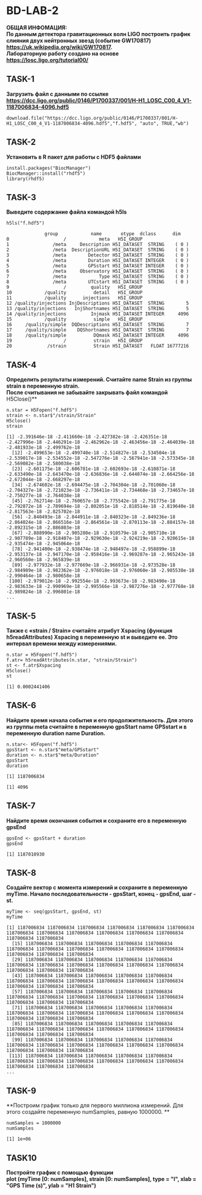 # **BD-LAB-2**

**ОБЩАЯ ИНФОМАЦИЯ:**                                                                                                                       
**По данным детектора гравитационных волн LIGO построить график слияния двух нейтронных звезд                                           (cобытие GW170817)
https://uk.wikipedia.org/wiki/GW170817.                                                                                                   
Лабораторную работу создано на основе
https://losc.ligo.org/tutorial00/**

## **TASK-1** 
**Загрузить файл с данными по ссылке
https://dcc.ligo.org/public/0146/P1700337/001/H-H1_LOSC_C00_4_V1-1187006834-4096.hdf5**

```
download.file("https://dcc.ligo.org/public/0146/P1700337/001/H-H1_LOSC_C00_4_V1-1187006834-4096.hdf5","f.hdf5", "auto", TRUE,"wb")
```

## **TASK-2** 
**Установить в R пакет для работы с HDF5 файлами**

```
install.packages("BiocManager")
BiocManager::install("rhdf5")
library(rhdf5)
```
## **TASK-3** 
**Выведите содержание файла командой h5ls**

```
h5ls("f.hdf5")
```
```
              group            name       otype  dclass      dim
0                    /            meta   H5I_GROUP                 
1                /meta     Description H5I_DATASET  STRING    ( 0 )
2                /meta  DescriptionURL H5I_DATASET  STRING    ( 0 )
3                /meta        Detector H5I_DATASET  STRING    ( 0 )
4                /meta        Duration H5I_DATASET INTEGER    ( 0 )
5                /meta        GPSstart H5I_DATASET INTEGER    ( 0 )
6                /meta     Observatory H5I_DATASET  STRING    ( 0 )
7                /meta            Type H5I_DATASET  STRING    ( 0 )
8                /meta        UTCstart H5I_DATASET  STRING    ( 0 )
9                    /         quality   H5I_GROUP                 
10            /quality          detail   H5I_GROUP                 
11            /quality      injections   H5I_GROUP                 
12 /quality/injections InjDescriptions H5I_DATASET  STRING        5
13 /quality/injections   InjShortnames H5I_DATASET  STRING        5
14 /quality/injections         Injmask H5I_DATASET INTEGER     4096
15            /quality          simple   H5I_GROUP                 
16     /quality/simple  DQDescriptions H5I_DATASET  STRING        7
17     /quality/simple    DQShortnames H5I_DATASET  STRING        7
18     /quality/simple          DQmask H5I_DATASET INTEGER     4096
19                   /          strain   H5I_GROUP                 
20             /strain          Strain H5I_DATASET   FLOAT 16777216
```


## **TASK-4** 
**Определить результаты измерений.
Считайте name Strain из группы strain в переменную strain.                                                                               
После считывания не забывайте закрывать файл командой**
H5Close()**

```
n.star = H5Fopen("f.hdf5")
strain <- n.star$"/strain/Strain"
H5close()
strain
```
```
[1] -2.391646e-18 -2.411660e-18 -2.427382e-18 -2.426351e-18 -2.427996e-18 -2.446291e-18 -2.462962e-18 -2.463456e-18 -2.464039e-18 -2.481933e-18 -2.499762e-18
  [12] -2.499653e-18 -2.499740e-18 -2.514827e-18 -2.534504e-18 -2.539017e-18 -2.534552e-18 -2.547276e-18 -2.567941e-18 -2.573345e-18 -2.569082e-18 -2.580038e-18
  [23] -2.601175e-18 -2.606781e-18 -2.602693e-18 -2.610871e-18 -2.633490e-18 -2.643470e-18 -2.636836e-18 -2.644074e-18 -2.664256e-18 -2.672044e-18 -2.668297e-18
  [34] -2.674602e-18 -2.694475e-18 -2.704304e-18 -2.701060e-18 -2.704327e-18 -2.721023e-18 -2.736411e-18 -2.734468e-18 -2.734657e-18 -2.750277e-18 -2.764038e-18
  [45] -2.762714e-18 -2.760657e-18 -2.775542e-18 -2.791775e-18 -2.792872e-18 -2.789694e-18 -2.802051e-18 -2.818514e-18 -2.819640e-18 -2.817563e-18 -2.825702e-18
  [56] -2.840493e-18 -2.844911e-18 -2.840323e-18 -2.849236e-18 -2.864024e-18 -2.866516e-18 -2.864561e-18 -2.870113e-18 -2.884157e-18 -2.892315e-18 -2.886803e-18
  [67] -2.888990e-18 -2.905280e-18 -2.910579e-18 -2.905710e-18 -2.907789e-18 -2.918407e-18 -2.929630e-18 -2.924219e-18 -2.920615e-18 -2.935474e-18 -2.945064e-18
  [78] -2.941400e-18 -2.938474e-18 -2.948497e-18 -2.958899e-18 -2.953137e-18 -2.947170e-18 -2.958416e-18 -2.969287e-18 -2.965243e-18 -2.960560e-18 -2.965839e-18
  [89] -2.977932e-18 -2.977669e-18 -2.966931e-18 -2.973528e-18 -2.984989e-18 -2.982362e-18 -2.976018e-18 -2.976060e-18 -2.985538e-18 -2.990464e-18 -2.980658e-18
 [100] -2.979012e-18 -2.992554e-18 -2.993673e-18 -2.983490e-18 -2.983633e-18 -2.990969e-18 -2.995566e-18 -2.987276e-18 -2.977768e-18 -2.989824e-18 -2.996801e-18
...
```

## **TASK-5** 
**Также с «strain / Strain» считайте атрибут Xspacing (функция h5readAttributes) Xspacing в переменную st и выведите ее. 
Это интервал времени между измерениями.**

```
n.star = H5Fopen("f.hdf5")
f.atr= h5readAttributes(n.star, "strain/Strain")
st <- f.atr$Xspacing
H5close()
st
```
```
[1] 0.0002441406
```

## **TASK-6** 
**Найдите время начала события и его продолжительность. 
Для этого из группы meta считайте в переменную gpsStart name GPSstart 
и 
в переменную duration name Duration.**

```
n.star<- H5Fopen("f.hdf5")
gpsStart <- n.star$"meta/GPSstart"
duration <- n.star$"meta/Duration"
gpsStart
duration 
```
```
[1] 1187006834
```
```
[1] 4096
```

## **TASK-7** 
**Найдите время окончания события и сохраните его в переменную gpsEnd**

```
gpsEnd <- gpsStart + duration
gpsEnd
```
```
[1] 1187010930
```


## **TASK-8**
**Создайте вектор с момента измерений и сохраните в переменную myTime. 
Начало последовательности - gpsStart, конец - gpsEnd, шаг - st.** 

```
myTime <- seq(gpsStart, gpsEnd, st)
myTime
```
```
[1] 1187006834 1187006834 1187006834 1187006834 1187006834 1187006834 1187006834 1187006834 1187006834 1187006834 1187006834 1187006834 1187006834 1187006834
  [15] 1187006834 1187006834 1187006834 1187006834 1187006834 1187006834 1187006834 1187006834 1187006834 1187006834 1187006834 1187006834 1187006834 1187006834
  [29] 1187006834 1187006834 1187006834 1187006834 1187006834 1187006834 1187006834 1187006834 1187006834 1187006834 1187006834 1187006834 1187006834 1187006834
  [43] 1187006834 1187006834 1187006834 1187006834 1187006834 1187006834 1187006834 1187006834 1187006834 1187006834 1187006834 1187006834 1187006834 1187006834
  [57] 1187006834 1187006834 1187006834 1187006834 1187006834 1187006834 1187006834 1187006834 1187006834 1187006834 1187006834 1187006834 1187006834 1187006834
  [71] 1187006834 1187006834 1187006834 1187006834 1187006834 1187006834 1187006834 1187006834 1187006834 1187006834 1187006834 1187006834 1187006834 1187006834
  [85] 1187006834 1187006834 1187006834 1187006834 1187006834 1187006834 1187006834 1187006834 1187006834 1187006834 1187006834 1187006834 1187006834 1187006834
  [99] 1187006834 1187006834 1187006834 1187006834 1187006834 1187006834 1187006834 1187006834 1187006834 1187006834 1187006834 1187006834 1187006834 1187006834
 [113] 1187006834 1187006834 1187006834 1187006834 1187006834 1187006834 1187006834 1187006834 1187006834 1187006834 1187006834 1187006834 1187006834 1187006834
...
```

## **TASK-9** 
**Построим график только для первого миллиона измерений. 
Для этого создайте переменную numSamples, равную 1000000. ** 

```
numSamples = 1000000
numSamples
```
```
[1] 1e+06
```

## **TASK10** 
**Постройте график с помощью функции                                                                                                     
plot (myTime [0: numSamples], strain [0: numSamples], type = "l", xlab = "GPS Time (s)", ylab = "H1 Strain")** 

```

```
```
```

